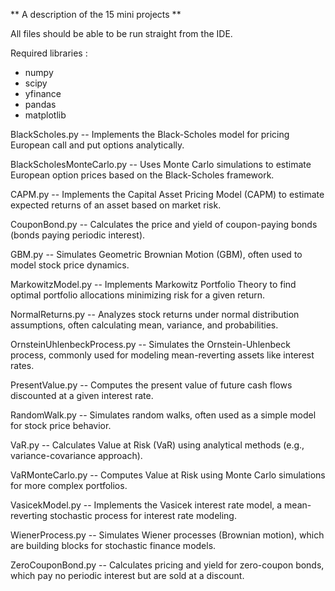 ** A description of the 15 mini projects **

All files should be able to be run straight from the IDE. 

Required libraries :

- numpy
- scipy
- yfinance
- pandas
- matplotlib

BlackScholes.py --
Implements the Black-Scholes model for pricing European call and put options analytically.

BlackScholesMonteCarlo.py --
Uses Monte Carlo simulations to estimate European option prices based on the Black-Scholes framework.

CAPM.py --
Implements the Capital Asset Pricing Model (CAPM) to estimate expected returns of an asset based on market risk.

CouponBond.py --
Calculates the price and yield of coupon-paying bonds (bonds paying periodic interest).

GBM.py --
Simulates Geometric Brownian Motion (GBM), often used to model stock price dynamics.

MarkowitzModel.py --
Implements Markowitz Portfolio Theory to find optimal portfolio allocations minimizing risk for a given return.

NormalReturns.py --
Analyzes stock returns under normal distribution assumptions, often calculating mean, variance, and probabilities.

OrnsteinUhlenbeckProcess.py --
Simulates the Ornstein-Uhlenbeck process, commonly used for modeling mean-reverting assets like interest rates.

PresentValue.py --
Computes the present value of future cash flows discounted at a given interest rate.

RandomWalk.py --
Simulates random walks, often used as a simple model for stock price behavior.

VaR.py --
Calculates Value at Risk (VaR) using analytical methods (e.g., variance-covariance approach).

VaRMonteCarlo.py --
Computes Value at Risk using Monte Carlo simulations for more complex portfolios.

VasicekModel.py --
Implements the Vasicek interest rate model, a mean-reverting stochastic process for interest rate modeling.

WienerProcess.py --
Simulates Wiener processes (Brownian motion), which are building blocks for stochastic finance models.

ZeroCouponBond.py --
Calculates pricing and yield for zero-coupon bonds, which pay no periodic interest but are sold at a discount.
